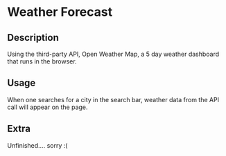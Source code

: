 # Weather Forecast

## Description
Using the third-party API, Open Weather Map, a 5 day weather dashboard that runs in the browser.

## Usage
When one searches for a city in the search bar, weather data from the API call will appear on the page. 

## Extra
Unfinished.... sorry :(